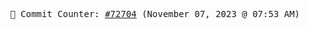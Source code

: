 <p align="center">
    <samp>
        📮 Commit Counter: <a href="https://github.com/Javascript-void0/Javascript-void0/commits/main">#72704</a> (November 07, 2023 @ 07:53 AM)
    </samp>
</p>